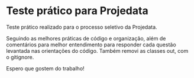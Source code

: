 # Teste prático para Projedata
Teste prático realizado para o processo seletivo da Projedata.

Seguindo as melhores práticas de código e organização, além de comentários para melhor entendimento para responder cada questão levantada nas orientações do código. Também removi as classes out, com o gitignore.

Espero que gostem do trabalho!
